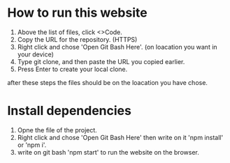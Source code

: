 # How to run this website

1. Above the list of files, click <>Code.
2. Copy the URL for the repository. (HTTPS)
3. Right click and chose 'Open Git Bash Here'. (on loacation you want in your device)
4. Type git clone, and then paste the URL you copied earlier.
5. Press Enter to create your local clone.

after these steps the files should be on the loacation you have chose.

# Install dependencies 
1. Opne the file of the project.
2. Right click and chose 'Open Git Bash Here' then write on it 'npm install' or 'npm i'.
2. write on git bash 'npm start' to run the website on the browser.
   
